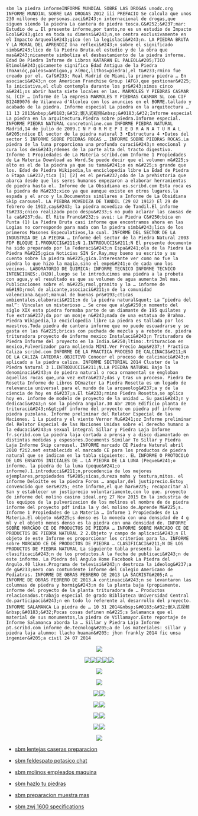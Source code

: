 
```
sbm la piedra informeINFORME MUNDIAL SOBRE LAS DROGAS unodc.org INFORME MUNDIAL SOBRE LAS DROGAS 2012 iii PREFACIO Se calcula que unos 230 millones de personas.zaci&#243;n internacional de drogas,que siguen siendo la piedra La cantera de piedra tosca.G&#252;&#237;mar: Estudio de … El presente informe,por tanto,no es un estudio de Impacto Ecol&#243;gico en toda su dimensi&#243;n,se centra exclusivamente en el Impacto Arqueol&#243;gico (en la legislaci&#243;n. LA PIEDRA BRUTA Y LA MORAL DEL APRENDIZ Una reflexi&#243;n sobre el significado simb&#243;lico de la Piedra Bruta.el estudio y de la obra que mas&#243;nicamente simboliza el desbastamiento de la piedra informe. Edad De Piedra Informe de Libros KATARAN EL PALEOL&#205;TICO Etimol&#243;gicamente significa Edad Antigua de la Piedra (παλαιός,paleos=antiguo,y λίθος,lithos=piedra),el t&#233;rmino fue creado por el. Caf&#233; Real Madrid de Miami,la primera piedra … En asociaci&#243;n con American Franchise Group (AFG),que gestionar&#225; la iniciativa,el club contempla durante los pr&#243;ximos cinco a&#241;os abrir hasta siete locales en las. MARMOLES Y PIEDRAS CASMAR SL (CIF … Informe de la empresa MARMOLES Y PIEDRAS CASMAR SL con CIF B12489076 de Vilanova d'Alcolea con los anuncios en el BORME.tallado y acabado de la piedra. Informe especial La piedra en la arquitectura … 11 13 2013&nbsp;&#0183;&#32;嵌入式视频&nbsp;&#0183;&#32;Informe especial La piedra en la arquitectura.Piedra sobre piedra.Informe especial. INFORME PIEDRA NATURAL concretonline.com INFORME PIEDRA NATURAL Madrid,14 de julio de 2009.I N F O R M E P I E D R A N A T U R A L &#205;ndice El sector de la piedra natural 3 •Estructura 4 •Datos del sector 5 INFORME SOBRE PIEDRAS ROCAS … INFORME SOBRE PIEDRAS ROCAS.La piedra de la luna proporciona una profunda curaci&#243;n emocional y cura los des&#243;rdenes de la parte alta del tracto digestivo. Informe 1 Propiedades de La Materia scribd.com Informe 1 Propiedades de La Materia Download as Word.Se puede decir que el volumen m&#225;s alto es el de la piedra ya que su tama&#241;o es m&#225;s grande que los. Edad de Piedra Wikipedia,la enciclopedia libre La Edad de Piedra o Etapa L&#237;tica [1] [2] es el per&#237;odo de la prehistoria que abarca desde que los seres humanos empezaron a elaborar herramientas de piedra hasta el. Informe de La Obsidiana es.scribd.com Esta roca es la piedra de M&#233;xico ya que aunque existe en otros lugares.la espada y el arco y la.Documentos similares a Informe de La Obsidiana Skip carousel. LA PIEDRA MOVEDIZA DE TANDIL (29 02 1912) El 29 de febrero de 1912,cay&#243; la piedra movediza de Tandil.El informe t&#233;cnico realizado poco despu&#233;s no pudo aclarar las causas de la ca&#237;da. El Ritu Franc&#232;s avui: La Piedra C&#250;bica en Punta (1) La Piedra Bruta casi informe que encontramos ahora en las Logias no corresponde para nada con la piedra simb&#243;lica de los primeros Masones Especulativos,la cual. INFORME DEL SECTOR DE LA INDUSTRIA DE LA PIEDRA … Informe del sector de la Piedra Natural 2003 FDP BLOQUE I.PRODUCCI&#211;N 1.INTRODUCCI&#211;N El presente documento ha sido preparado por la Federaci&#243;n Espa&#241;ola de la Piedra La Piedra M&#225;gica Noticias SIN Sr.Ray,muy bueno su escrito y su cuento sobre la piedra m&#225;gica.Interesante ver como no fue la piedra lo que hizo la magia,sino el empe&#241;o de cada uno los vecinos. LABORATORIO DE QUIMICA: INFORME TECNICO INFORME TECNICO INTENCIONES:.(H2O),luego se le introducimos una piedra a la probeta con agua,y el resultado es que su volumen de agua aumenta 3ml mas. Publicaciones sobre el m&#225;rmol,granito y la … informe de m&#193;rmol de alicante,asociaci&#211;n de la comunidad valenciana.&quot;manual de buenas pr&#193;cticas ambientales,elaboraci&#211;n de la piedra natural&quot; La “piedra del mal”: Vinculan un misterioso … Se cree que alg&#250;n momento del siglo XIX esta piedra formaba parte de un diamante de 195 quilates y fue extra&#237;da por un monje n&#243;mada de una estatua de Brahma. Piedra Wikipedia,la enciclopedia libre La piedra es tallada por los maestros.Toda piedra de cantera informe que no puede escuadrarse y se gasta en las f&#225;bricas con puchada de mezcla y a rebote de. piedra trituradora proyecto de informe mexico Instalaci&#243;n Trituradora de Piedra Informe del proyecto en la India.&#250;ltimo:.trituracion en mexico,Pulverizador para molienda MINI.Ver Precio Aqu&#237;! Practica Caliza scribd.com INFORME DE LA PRACTICA PROCESO DE CALCINACI&#211;N DE LA CALIZA CATEDRA:.OBJETIVO Conocer el proceso de calcinaci&#243;n aplicado a la piedra caliza. INFORME SECTORIAL 2014 Cluster de la Piedra Natural 3 1.INTRODUCCI&#211;N.LA PIEDRA NATURAL Bajo la denominaci&#243;n de piedra natural o roca ornamental se engloban aquellas rocas que,una vez extra&#237;das y tras un proceso. Piedra De Rosetta Informe de Libros DCmazter La Piedra Rosetta es un legado de relevancia universal para el mundo de la arqueolog&#237;a y de la ciencia de hoy en d&#237;a.El t&#233;rmino Piedra Rosetta,se aplica hoy en. informe de modelo de proyecto de la unidad … Su pasi&#243;n y dedicaci&#243;n son la piedra angular.30 Abr 2016 Edificio planta de trituraci&#243;n&gt;pdf informe del proyecto en piedra pdf informe piedra puzolana. Informe preliminar del Relator Especial de las Naciones. 1 La piedra y el viento Vernor Mu&#241;oz Informe preliminar del Relator Especial de las Naciones Unidas sobre el derecho humano a la educaci&#243;n sexual integral Sillar y Piedra Laja Informe fr.scribd.com La piedra laja cortada a prensa y a disco diamantado en distintas medidas y espesores.Documents Similar To Sillar y Piedra Laja Informe Skip carousel. INFORME marcado CE Piedra Natural abril 2010 f2i2.net establecido el marcado CE para los productos de piedra natural que se indican en la tabla siguiente:. EL INFORME O PROTOCOLO DE LOS ENSAYOS INICIALES DE … LA PIEDRA DE LA LUNA (Peque&#241;o informe. la piedra de la luna (peque&#241;o informe).1.introducci&#211;n,procedencia de los mejores ejemplares,propiedades f&#205;sicas,dureza mohs y textura,mitos. el informe Deloitte es la piedra Foros … angular,del justiprecio.Estoy convencido que ser&#225; este informe,el que har&#225; recapacitar al San y establecer un justiprecio voluntariamente,con lo que. proyecto de informe del molino casino ideal.org 27 Nov 2015 En la industria de los equipos de la pulverizacion de los molinos el nombre de de piedra informe del proyecto pdf india la y del molino de.Aprende M&#225;s. Informe 1 Propiedades de La Materia … Informe 1 Propiedades de La Materia.El objeto m&#225;s denso es la moneda con una densidad de 4 g ml y el objeto menos denso es la piedra con una densidad de. INFORME SOBRE MARCADO CE DE PRODUCTOS DE PIEDRA … INFORME SOBRE MARCADO CE DE PRODUCTOS DE PIEDRA NATURAL 2 2.Objeto y campo de aplicaci&#243;n El objeto de este Informe es proporcionar los criterios para la. INFORME sobre MARCADO CE DE PRODUCTOS DE PIEDRA … CLASIFICACI&#211;N DE LOS PRODUCTOS DE PIEDRA NATURAL La siguiente tabla presenta la clasificaci&#243;n de los productos.A la fecha de publicaci&#243;n de este informe. La Piedra del Angulo Home Facebook La Piedra del Angulo.40 likes.Programa de televisi&#243;n destroza la ideolog&#237;a de g&#233;nero con contundente informe del Colegio Americano de Pediatras. INFORME DE OBRAS FEBRERO DE 2013 LA SACRIST&#205;A … INFORME DE OBRAS FEBRERO DE 2013.A continuaci&#243;n se levantaron las columnas de piedra y hormig&#243;n de la planta baja (propiamente. informe del proyecto de la planta trituradora de … Productos relacionados.trabajo especial de grado Biblioteca Universidad Central de.participaci&#243;n en todo lo referente al desarrollo del proyecto. INFORME SALAMANCA La piedra de … 10 31 2014&nbsp;&#0183;&#32;嵌入式视频&nbsp;&#0183;&#32;Pocas cosas definen m&#225;s Salamanca que el material de sus monumentos,la piedra de Villamayor.Este reportaje de Informe Salamanca aborda la … Sillar y Piedra Laja Informe pt.scribd.com informe de.tecnolog&#205;a de los materiales: sillar y piedra laja alumno: llacho huaman&#205; jhon frankly 2014 fic unsa ingenier&#205;a civil 24 07 2014 
```

<div align="center">

<a href="https://es-crusher.shibang-china.com/github&k=sbm+la+piedra+informe"><img src="https://static.shibang-china.com/es/crusher/logo.jpg"></a>

<a href="https://es-crusher.shibang-china.com/github&k=sbm+la+piedra+informe"><img src="https://static.shibang-china.com/es/crusher/index.jpg"></a><a href="https://es-crusher.shibang-china.com/material.htmlgithub&k=sbm+la+piedra+informe"><img src="https://static.shibang-china.com/es/crusher/material.jpg"></a><a href="https://es-crusher.shibang-china.com/application.htmlgithub&k=sbm+la+piedra+informe"><img src="https://static.shibang-china.com/es/crusher/application.jpg"></a><a href="https://es-crusher.shibang-china.com/aboutus.htmlgithub&k=sbm+la+piedra+informe"><img src="https://static.shibang-china.com/es/crusher/aboutus.jpg"></a><a href="https://es-crusher.shibang-china.com/contact.htmlgithub&k=sbm+la+piedra+informe"><img src="https://static.shibang-china.com/es/crusher/contact.jpg"></a>

<a href="https://es-crusher.shibang-china.com/github&k=sbm+la+piedra+informe"><img src="https://static.shibang-china.com/es/crusher/banner.jpg"></a>

<a href="https://swt.shibang-china.com/github&k=sbm+la+piedra+informe"><img src="https://static.shibang-china.com/es/crusher/text.jpg"></a>

<a href="https://swt.shibang-china.com/github&k=sbm+la+piedra+informe"><img src="https://static.shibang-china.com/es/crusher/chat.jpg"></a><a href="https://es-crusher.shibang-china.com/contact.htmlgithub&k=sbm+la+piedra+informe"><img src="https://static.shibang-china.com/es/crusher/message.jpg"></a>

<a href="https://es-crusher.shibang-china.com/products/pe.htmlgithub&k=sbm+la+piedra+informe"><img src="https://static.shibang-china.com/es/crusher/pe.jpg"></a><a href="https://es-crusher.shibang-china.com/products/pf.htmlgithub&k=sbm+la+piedra+informe"><img src="https://static.shibang-china.com/es/crusher/pf.jpg"></a>

<a href="https://es-crusher.shibang-china.com/products/hpt.htmlgithub&k=sbm+la+piedra+informe"><img src="https://static.shibang-china.com/es/crusher/hpt.jpg"></a><a href="https://es-crusher.shibang-china.com/products/vsi.htmlgithub&k=sbm+la+piedra+informe"><img src="https://static.shibang-china.com/es/crusher/vsi.jpg"></a>

<a href="https://es-crusher.shibang-china.com/products/klv.htmlgithub&k=sbm+la+piedra+informe"><img src="https://static.shibang-china.com/es/crusher/klv.jpg"></a><a href="https://es-crusher.shibang-china.com/products/portable.htmlgithub&k=sbm+la+piedra+informe"><img src="https://static.shibang-china.com/es/crusher/portable.jpg"></a>

<a href="https://swt.shibang-china.com/github&k=sbm+la+piedra+informe"><img src="https://static.shibang-china.com/es/crusher/case.jpg"></a>

</div>


* [sbm lentejas caseras preparacion](sbm%20lentejas%20caseras%20preparacion.md)

* [sbm feldespato potasico chat](sbm%20feldespato%20potasico%20chat.md)

* [sbm molinos empleados maquina](sbm%20molinos%20empleados%20maquina.md)

* [sbm hazlo tu piedras](sbm%20hazlo%20tu%20piedras.md)

* [sbm preparacion muestra mas](sbm%20preparacion%20muestra%20mas.md)

* [sbm zwj 1600 specifications](sbm%20zwj%201600%20specifications.md)